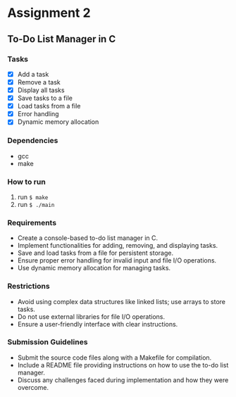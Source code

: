 # Assignment 2

## To-Do List Manager in C

### Tasks

- [X] Add a task
- [X] Remove a task
- [X] Display all tasks
- [X] Save tasks to a file
- [X] Load tasks from a file
- [X] Error handling
- [X] Dynamic memory allocation

### Dependencies
- gcc
- make

### How to run

1. run `$ make`
2. run `$ ./main`

### Requirements

- Create a console-based to-do list manager in C.
- Implement functionalities for adding, removing, and displaying tasks.
- Save and load tasks from a file for persistent storage.
- Ensure proper error handling for invalid input and file I/O operations.
- Use dynamic memory allocation for managing tasks.

### Restrictions

- Avoid using complex data structures like linked lists; use arrays to store tasks.
- Do not use external libraries for file I/O operations.
- Ensure a user-friendly interface with clear instructions.

### Submission Guidelines

- Submit the source code files along with a Makefile for compilation.
- Include a README file providing instructions on how to use the to-do list manager.
- Discuss any challenges faced during implementation and how they were overcome.